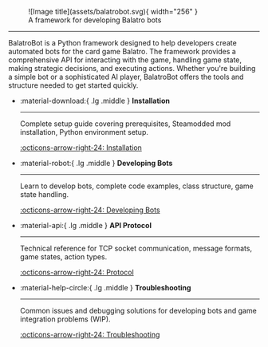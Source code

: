 <figure markdown="span">
  ![Image title](assets/balatrobot.svg){ width="256" }
  <figcaption>A framework for developing Balatro bots</figcaption>
</figure>

---

BalatroBot is a Python framework designed to help developers create automated bots for the card game Balatro. The framework provides a comprehensive API for interacting with the game, handling game state, making strategic decisions, and executing actions. Whether you're building a simple bot or a sophisticated AI player, BalatroBot offers the tools and structure needed to get started quickly.

<div class="grid cards" markdown>

- :material-download:{ .lg .middle } __Installation__

    ---

    Complete setup guide covering prerequisites, Steamodded mod installation,
    Python environment setup.

    [:octicons-arrow-right-24: Installation](installation.md)

- :material-robot:{ .lg .middle } __Developing Bots__

    ---

    Learn to develop bots, complete code examples,
    class structure, game state handling.

    [:octicons-arrow-right-24: Developing Bots](developing-bots.md)

- :material-api:{ .lg .middle } __API Protocol__

    ---

    Technical reference for TCP socket communication, message formats,
    game states, action types.

    [:octicons-arrow-right-24: Protocol](protocol-api.md)

- :material-help-circle:{ .lg .middle } __Troubleshooting__

    ---

    Common issues and debugging solutions for developing bots
    and game integration problems (WIP).

    [:octicons-arrow-right-24: Troubleshooting](troubleshooting.md)

</div>
